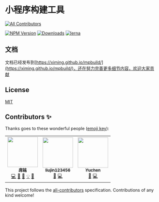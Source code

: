 # 小程序构建工具
<!-- ALL-CONTRIBUTORS-BADGE:START - Do not remove or modify this section -->
[![All Contributors](https://img.shields.io/badge/all_contributors-2-orange.svg?style=flat-square)](#contributors-)
<!-- ALL-CONTRIBUTORS-BADGE:END -->

[comment]: <> ([![npm dependents]&#40;https://badgen.net/npm/dependents/mpbuild&#41;]&#40;https://www.npmjs.com/package/mpbuild?activeTab=dependents&#41;)
[![NPM Version](http://img.shields.io/npm/v/mpbuild.svg?style=flat)](https://www.npmjs.org/package/mpbuild)
[![Downloads](https://badgen.net/npm/dt/mpbuild)](https://www.npmjs.com/package/mpbuild)
[![lerna](https://img.shields.io/badge/maintained%20with-lerna-cc00ff.svg)](https://lerna.js.org/)
<br>

## 文档

文档已经发布到[https://ximing.github.io/mpbuild/](https://ximing.github.io/mpbuild/)，还在努力完善更多细节内容，欢迎大家贡献

## License

[MIT](https://github.com/ximing/mpbuild/blob/master/LICENSE)

## Contributors ✨

Thanks goes to these wonderful people ([emoji key](https://allcontributors.org/docs/en/emoji-key)):

<!-- ALL-CONTRIBUTORS-LIST:START - Do not remove or modify this section -->
<!-- prettier-ignore-start -->
<!-- markdownlint-disable -->
<table>
  <tr>
    <td align="center"><a href="https://ximing.ren"><img src="https://avatars.githubusercontent.com/u/4659887?v=4?s=100" width="100px;" alt=""/><br /><sub><b>席铭</b></sub></a><br /><a href="https://github.com/ximing/mpbuild/commits?author=ximing" title="Code">💻</a> <a href="#blog-ximing" title="Blogposts">📝</a> <a href="https://github.com/ximing/mpbuild/commits?author=ximing" title="Documentation">📖</a> <a href="#example-ximing" title="Examples">💡</a> <a href="#maintenance-ximing" title="Maintenance">🚧</a></td>
    <td align="center"><a href="https://github.com/liujin10"><img src="https://avatars.githubusercontent.com/u/18552493?v=4?s=100" width="100px;" alt=""/><br /><sub><b>liujin123456</b></sub></a><br /><a href="https://github.com/ximing/mpbuild/issues?q=author%3Aliujin10" title="Bug reports">🐛</a> <a href="https://github.com/ximing/mpbuild/commits?author=liujin10" title="Code">💻</a></td>
    <td align="center"><a href="https://github.com/ShiningDan"><img src="https://avatars.githubusercontent.com/u/23012618?v=4?s=100" width="100px;" alt=""/><br /><sub><b>Yuchen</b></sub></a><br /><a href="https://github.com/ximing/mpbuild/issues?q=author%3AShiningDan" title="Bug reports">🐛</a> <a href="https://github.com/ximing/mpbuild/commits?author=ShiningDan" title="Code">💻</a></td>
  </tr>
</table>

<!-- markdownlint-restore -->
<!-- prettier-ignore-end -->

<!-- ALL-CONTRIBUTORS-LIST:END -->

This project follows the [all-contributors](https://github.com/all-contributors/all-contributors) specification. Contributions of any kind welcome!